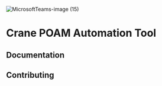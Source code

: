 ![MicrosoftTeams-image (15)](https://github.com/NSWC-Crane/C-PAT/assets/100237457/7c382eff-e86a-4c74-a3ff-f3b66fc0b4c8)

# Crane POAM Automation Tool

## Documentation

## Contributing
